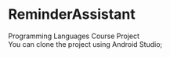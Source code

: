 # ReminderAssistant
Programming Languages Course Project<br />
You can clone the project using Android Studio;<br />

